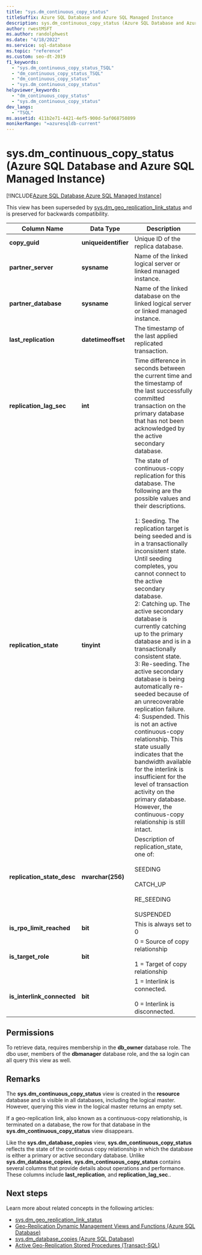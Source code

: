 ```yaml
---
title: "sys.dm_continuous_copy_status"
titleSuffix: Azure SQL Database and Azure SQL Managed Instance
description: sys.dm_continuous_copy_status (Azure SQL Database and Azure SQL Managed Instance)
author: rwestMSFT
ms.author: randolphwest
ms.date: "4/18/2022"
ms.service: sql-database
ms.topic: "reference"
ms.custom: seo-dt-2019
f1_keywords:
  - "sys.dm_continuous_copy_status_TSQL"
  - "dm_continuous_copy_status_TSQL"
  - "dm_continuous_copy_status"
  - "sys.dm_continuous_copy_status"
helpviewer_keywords:
  - "dm_continuous_copy_status"
  - "sys.dm_continuous_copy_status"
dev_langs:
  - "TSQL"
ms.assetid: 411b2e71-4421-4ef5-900d-5af068750899
monikerRange: "=azuresqldb-current"
---
```

# sys.dm_continuous_copy_status (Azure SQL Database and Azure SQL Managed Instance)
[!INCLUDE[Azure SQL Database Azure SQL Managed Instance](../../includes/applies-to-version/asdb-asdbmi.md)]

This view has been superseded by [sys.dm_geo_replication_link_status](../../relational-databases/system-dynamic-management-views/sys-dm-geo-replication-link-status-azure-sql-database.md) and is preserved for backwards compatibility.

|Column Name|Data Type|Description|  
|-----------------|---------------|-----------------|  
|**copy_guid**|**uniqueidentifier**|Unique ID of the replica database.|  
|**partner_server**|**sysname**|Name of the linked logical server or linked managed instance.|  
|**partner_database**|**sysname**|Name of the linked database on the linked logical server or linked managed instance.|  
|**last_replication**|**datetimeoffset**|The timestamp of the last applied replicated transaction.|  
|**replication_lag_sec**|**int**|Time difference in seconds between the current time and the timestamp of the last successfully committed transaction on the primary database that has not been acknowledged by the active secondary database.|  
|**replication_state**|**tinyint**|The state of continuous-copy replication for this database. The following are the possible values and their descriptions.<br /><br /> 1: Seeding. The replication target is being seeded and is in a transactionally inconsistent state. Until seeding completes, you cannot connect to the active secondary database. <br />2: Catching up. The active secondary database is currently catching up to the primary database and is in a transactionally consistent state.<br />3: Re-seeding. The active secondary database is being automatically re-seeded because of an unrecoverable replication failure.<br />4: Suspended. This is not an active continuous-copy relationship. This state usually indicates that the bandwidth available for the interlink is insufficient for the level of transaction activity on the primary database. However, the continuous-copy relationship is still intact.|  
|**replication_state_desc**|**nvarchar(256)**|Description of replication_state, one of:<br /><br /> SEEDING<br /><br /> CATCH_UP<br /><br /> RE_SEEDING<br /><br /> SUSPENDED|  
|**is_rpo_limit_reached**|**bit**|This is always set to 0|  
|**is_target_role**|**bit**|0 = Source of copy relationship<br /><br /> 1 = Target of copy relationship|  
|**is_interlink_connected**|**bit**|1 = Interlink is connected.<br /><br /> 0 = Interlink is disconnected.|  
  
## Permissions  

To retrieve data, requires membership in the **db_owner** database role. The dbo user, members of the **dbmanager** database role, and the sa login can all query this view as well.  
  
## Remarks  

The **sys.dm_continuous_copy_status** view is created in the **resource** database and is visible in all databases, including the logical master. However, querying this view in the logical master returns an empty set.  
  
If a geo-replication link, also known as a continuous-copy relationship, is terminated on a database, the row for that database in the **sys.dm_continuous_copy_status** view disappears.  
  
Like the **sys.dm_database_copies** view, **sys.dm_continuous_copy_status** reflects the state of the continuous copy relationship in which the database is either a primary or active secondary database. Unlike **sys.dm_database_copies**, **sys.dm_continuous_copy_status** contains several columns that provide details about operations and performance. These columns include **last_replication**, and **replication_lag_sec**..  
  
## Next steps

Learn more about related concepts in the following articles:

- [sys.dm_geo_replication_link_status](../../relational-databases/system-dynamic-management-views/sys-dm-geo-replication-link-status-azure-sql-database.md)
- [Geo-Replication Dynamic Management Views and Functions (Azure SQL Database)](geo-replication-dynamic-management-views-and-functions-azure-sql-database.md)
- [sys.dm_database_copies &#40;Azure SQL Database&#41;](../../relational-databases/system-dynamic-management-views/sys-dm-database-copies-azure-sql-database.md)
- [Active Geo-Replication Stored Procedures &#40;Transact-SQL&#41;](../system-stored-procedures/system-stored-procedures-transact-sql.md)
